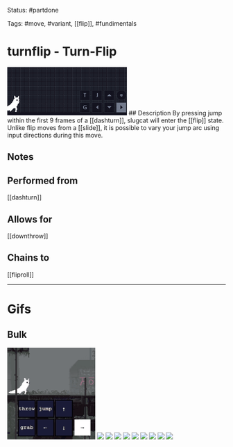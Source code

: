 Status: #partdone

Tags: #move, #variant, [[flip]], #fundimentals

# turnflip - Turn-Flip
<img src=https://raw.githubusercontent.com/LauraHannah44/Rain-World-Movement/main/Files/turnflip_header.gif>
## Description
By pressing jump within the first 9 frames of a [[dashturn]], slugcat will enter the [[flip]] state. Unlike flip moves from a [[slide]], it is possible to vary your jump arc using input directions during this move.

## Notes


## Performed from
[[dashturn]]

## Allows for
[[downthrow]]

## Chains to
[[fliproll]]

___
# Gifs
## Bulk
<img src=https://raw.githubusercontent.com/LauraHannah44/Rain-World-Movement/main/Files/turnflip_0.gif>
<img src=https://raw.githubusercontent.com/LauraHannah44/Rain-World-Movement/main/Files/turnflip_1.gif>
<img src=https://raw.githubusercontent.com/LauraHannah44/Rain-World-Movement/main/Files/turnflip_2.gif>
<img src=https://raw.githubusercontent.com/LauraHannah44/Rain-World-Movement/main/Files/turnflip_3.gif>
<img src=https://raw.githubusercontent.com/LauraHannah44/Rain-World-Movement/main/Files/turnflip_4.gif>
<img src=https://raw.githubusercontent.com/LauraHannah44/Rain-World-Movement/main/Files/turnflip_5.gif>
<img src=https://raw.githubusercontent.com/LauraHannah44/Rain-World-Movement/main/Files/turnflip_6.gif>
<img src=https://raw.githubusercontent.com/LauraHannah44/Rain-World-Movement/main/Files/turnflip_7.gif>
<img src=https://raw.githubusercontent.com/LauraHannah44/Rain-World-Movement/main/Files/turnflip_8.gif>
<img src=https://raw.githubusercontent.com/LauraHannah44/Rain-World-Movement/main/Files/turnflip_9.gif>